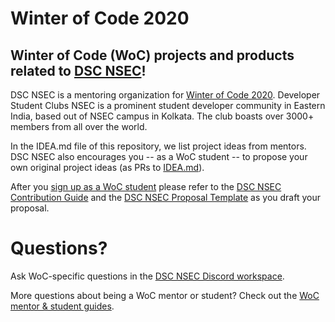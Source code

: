# Winter of Code 2020

## Winter of Code (WoC) projects and products related to [DSC NSEC](https://dscnsec.com/)!

DSC NSEC is a mentoring organization for [Winter of Code 2020](https://winterofcode.com/). Developer Student Clubs NSEC is a prominent student developer community in Eastern India, based out of NSEC campus in Kolkata. The club boasts over 3000+ members from all over the world.

In the IDEA.md file of this repository, we list project ideas from mentors. DSC NSEC also encourages you -- as a WoC student -- to propose your own original project ideas (as PRs to [IDEA.md](https://github.com/dscnsec/DocScanner/blob/master/IDEA.md)).

After you [sign up as a WoC student](https://winterofcode.com/) please refer to the [DSC NSEC Contribution Guide](https://github.com/dscnsec/DocScanner/blob/master/STUDENT-contribution-guide.md) and the [DSC NSEC Proposal Template](https://github.com/dscnsec/DocScanner/blob/master/STUDENT-proposal-template.md) as you draft your proposal.

# Questions?

Ask WoC-specific questions in the [DSC NSEC Discord workspace](http://go.dscnsec.com/discord/).

More questions about being a WoC mentor or student? Check out the [WoC mentor & student guides](https://winterofcode.com/).
